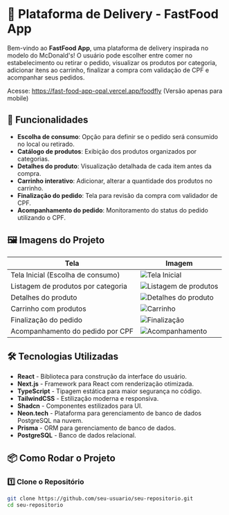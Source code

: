 # 🍔 Plataforma de Delivery - FastFood App

Bem-vindo ao **FastFood App**, uma plataforma de delivery inspirada no modelo do McDonald's! O usuário pode escolher entre comer no estabelecimento ou retirar o pedido, visualizar os produtos por categoria, adicionar itens ao carrinho, finalizar a compra com validação de CPF e acompanhar seus pedidos.

Acesse: https://fast-food-app-opal.vercel.app/foodfly
(Versão apenas para mobile)

## 🚀 Funcionalidades

- **Escolha de consumo**: Opção para definir se o pedido será consumido no local ou retirado.
- **Catálogo de produtos**: Exibição dos produtos organizados por categorias.
- **Detalhes do produto**: Visualização detalhada de cada item antes da compra.
- **Carrinho interativo**: Adicionar, alterar a quantidade dos produtos no carrinho.
- **Finalização do pedido**: Tela para revisão da compra com validador de CPF.
- **Acompanhamento do pedido**: Monitoramento do status do pedido utilizando o CPF.

## 🖼️ Imagens do Projeto

| Tela                               | Imagem                                                           |
| ---------------------------------- | ---------------------------------------------------------------- |
| Tela Inicial (Escolha de consumo)  | ![Tela Inicial](https://i.postimg.cc/zGDj64Wt/image.png)         |
| Listagem de produtos por categoria | ![Listagem de produtos](https://i.postimg.cc/2jFnY2CP/image.png) |
| Detalhes do produto                | ![Detalhes do produto](https://i.postimg.cc/K8VMfW5g/image.png)  |
| Carrinho com produtos              | ![Carrinho](https://i.postimg.cc/mD31bgWQ/image.png)             |
| Finalização do pedido              | ![Finalização](https://i.postimg.cc/1XJgq7tX/image.png)          |
| Acompanhamento do pedido por CPF   | ![Acompanhamento](https://i.postimg.cc/N0m54jMW/image.png)       |

## 🛠️ Tecnologias Utilizadas

- **React** - Biblioteca para construção da interface do usuário.
- **Next.js** - Framework para React com renderização otimizada.
- **TypeScript** - Tipagem estática para maior segurança no código.
- **TailwindCSS** - Estilização moderna e responsiva.
- **Shadcn** - Componentes estilizados para UI.
- **Neon.tech** - Plataforma para gerenciamento de banco de dados PostgreSQL na nuvem.
- **Prisma** - ORM para gerenciamento de banco de dados.
- **PostgreSQL** - Banco de dados relacional.

## 📦 Como Rodar o Projeto

### 1️⃣ Clone o Repositório

```bash
git clone https://github.com/seu-usuario/seu-repositorio.git
cd seu-repositorio
```
